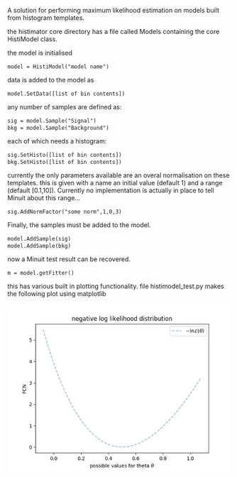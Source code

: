 A solution for performing maximum likelihood estimation on models built from histogram templates. 

the histimator core directory has a file called Models containing the core HistiModel class.

the model is initialised 

```
model = HistiModel("model name")
```

data is added to the model as
```
model.SetData([list of bin contents])
```

any number of samples are defined as:
```
sig = model.Sample("Signal")
bkg = model.Sample("Background")
```
each of which needs a histogram:
```
sig.SetHisto([list of bin contents])
bkg.SetHisto([list of bin contents])
```

currently the only parameters available are an overal normalisation on these templates.
this is given with a name an initial value (default 1) and a range (default [0.1,10]). Currently no implementation is actually in place to tell Minuit about this range...
```
sig.AddNormFactor("some norm",1,0,3)
```

Finally, the samples must be added to the model.
```
model.AddSample(sig)
model.AddSample(bkg)
```

now a Minuit test result can be recovered.
```
m = model.getFitter()
```

this has various built in plotting functionality. file histimodel_test.py makes the following plot using matplotlib

![normfit](examples/fitnorm.png "norm fit")